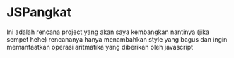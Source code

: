# JSPangkat
Ini adalah rencana project yang akan saya kembangkan nantinya (jika sempet hehe)
rencananya hanya menambahkan style yang bagus dan ingin memanfaatkan operasi aritmatika yang diberikan oleh javascript
